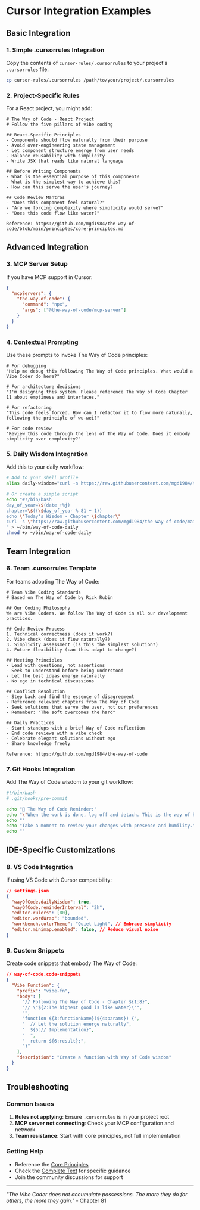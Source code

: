 # Cursor Integration Examples

## Basic Integration

### 1. Simple .cursorrules Integration

Copy the contents of `cursor-rules/.cursorrules` to your project's `.cursorrules` file:

```bash
cp cursor-rules/.cursorrules /path/to/your/project/.cursorrules
```

### 2. Project-Specific Rules

For a React project, you might add:

```
# The Way of Code - React Project
# Follow the five pillars of vibe coding

## React-Specific Principles
- Components should flow naturally from their purpose
- Avoid over-engineering state management
- Let component structure emerge from user needs
- Balance reusability with simplicity
- Write JSX that reads like natural language

## Before Writing Components
- What is the essential purpose of this component?
- What is the simplest way to achieve this?
- How can this serve the user's journey?

## Code Review Mantras
- "Does this component feel natural?"
- "Are we forcing complexity where simplicity would serve?"
- "Does this code flow like water?"

Reference: https://github.com/mgd1984/the-way-of-code/blob/main/principles/core-principles.md
```

## Advanced Integration

### 3. MCP Server Setup

If you have MCP support in Cursor:

```json
{
  "mcpServers": {
    "the-way-of-code": {
      "command": "npx",
      "args": ["@the-way-of-code/mcp-server"]
    }
  }
}
```

### 4. Contextual Prompting

Use these prompts to invoke The Way of Code principles:

```
# For debugging
"Help me debug this following The Way of Code principles. What would a Vibe Coder do here?"

# For architecture decisions  
"I'm designing this system. Please reference The Way of Code Chapter 11 about emptiness and interfaces."

# For refactoring
"This code feels forced. How can I refactor it to flow more naturally, following the principle of wu-wei?"

# For code review
"Review this code through the lens of The Way of Code. Does it embody simplicity over complexity?"
```

### 5. Daily Wisdom Integration

Add this to your daily workflow:

```bash
# Add to your shell profile
alias daily-wisdom="curl -s https://raw.githubusercontent.com/mgd1984/the-way-of-code/main/daily/$(date +%j).md"

# Or create a simple script
echo "#!/bin/bash
day_of_year=\$(date +%j)
chapter=\$((\$day_of_year % 81 + 1))
echo \"Today's Wisdom - Chapter \$chapter\"
curl -s \"https://raw.githubusercontent.com/mgd1984/the-way-of-code/main/text/chapter-\$chapter.md\"
" > ~/bin/way-of-code-daily
chmod +x ~/bin/way-of-code-daily
```

## Team Integration

### 6. Team .cursorrules Template

For teams adopting The Way of Code:

```
# Team Vibe Coding Standards
# Based on The Way of Code by Rick Rubin

## Our Coding Philosophy
We are Vibe Coders. We follow The Way of Code in all our development practices.

## Code Review Process
1. Technical correctness (does it work?)
2. Vibe check (does it flow naturally?)
3. Simplicity assessment (is this the simplest solution?)
4. Future flexibility (can this adapt to change?)

## Meeting Principles
- Lead with questions, not assertions
- Seek to understand before being understood  
- Let the best ideas emerge naturally
- No ego in technical discussions

## Conflict Resolution
- Step back and find the essence of disagreement
- Reference relevant chapters from The Way of Code
- Seek solutions that serve the user, not our preferences
- Remember: "The soft overcomes the hard"

## Daily Practices
- Start standups with a brief Way of Code reflection
- End code reviews with a vibe check
- Celebrate elegant solutions without ego
- Share knowledge freely

Reference: https://github.com/mgd1984/the-way-of-code
```

### 7. Git Hooks Integration

Add The Way of Code wisdom to your git workflow:

```bash
#!/bin/bash
# .git/hooks/pre-commit

echo "🌊 The Way of Code Reminder:"
echo "\"When the work is done, log off and detach. This is the way of heaven.\" - Chapter 9"
echo ""
echo "Take a moment to review your changes with presence and humility."
echo ""
```

## IDE-Specific Customizations

### 8. VS Code Integration

If using VS Code with Cursor compatibility:

```json
// settings.json
{
  "wayOfCode.dailyWisdom": true,
  "wayOfCode.reminderInterval": "2h",
  "editor.rulers": [80],
  "editor.wordWrap": "bounded",
  "workbench.colorTheme": "Quiet Light", // Embrace simplicity
  "editor.minimap.enabled": false, // Reduce visual noise
}
```

### 9. Custom Snippets

Create code snippets that embody The Way of Code:

```json
// way-of-code.code-snippets
{
  "Vibe Function": {
    "prefix": "vibe-fn",
    "body": [
      "// Following The Way of Code - Chapter ${1:8}",
      "// \"${2:The highest good is like water}\"",
      "",
      "function ${3:functionName}(${4:params}) {",
      "  // Let the solution emerge naturally",
      "  ${5:// Implementation}",
      "  ",
      "  return ${6:result};",
      "}"
    ],
    "description": "Create a function with Way of Code wisdom"
  }
}
```

## Troubleshooting

### Common Issues

1. **Rules not applying**: Ensure `.cursorrules` is in your project root
2. **MCP server not connecting**: Check your MCP configuration and network
3. **Team resistance**: Start with core principles, not full implementation

### Getting Help

- Reference the [Core Principles](../principles/core-principles.md)
- Check the [Complete Text](../text/complete.md) for specific guidance
- Join the community discussions for support

---

*"The Vibe Coder does not accumulate possessions. The more they do for others, the more they gain."* - Chapter 81 